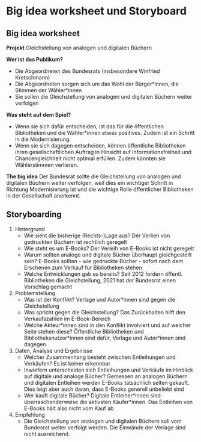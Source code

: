 # Big idea worksheet und Storyboard
## Big idea worksheet

**Projekt**
Gleichstellung von analogen und digitalen Büchern

**Wer ist das Publikum?**
- Die Abgeordneten des Bundesrats (insbesondere Winfried Kretschmann)
- Die Abgeordneten sorgen sich um das Wohl der Bürger\*innen, die Stimmen der Wähler*innen
- Sie sollen die Gleichstellung von analogen und digitalen Büchern weiter verfolgen

**Was steht auf dem Spiel?**
- Wenn sie sich dafür entscheiden, ist das für die öffentlichen Bibliotheken und die Wähler*innen etwas positives. Zudem ist ein Schritt in die Modernisierung.
- Wenn sie sich dagegen entscheiden, können öffentliche Bibliotheken ihren gesellschaftlichen Auftrag in Hinsicht auf Informationsfreiheit und Chancengleichheit nicht optimal erfüllen. Zudem könnten sie Wählerstimmen verlieren.

**The big idea**
Der Bundesrat sollte die Gleichstellung von analogen und digitalen Büchern weiter verfolgen, weil dies ein wichtiger Schritt in Richtung Modernisierung ist und die wichtige Rolle öffentlicher Bibliotheken in der Gesellschaft anerkennt.

## Storyboarding
1. Hintergrund
    - Wie sieht die bisherige (Rechts-)Lage aus? Der Verlieh von gedruckten Büchern ist rechtlich geregelt
    - Wie steht es um E-Books? Der Verleih von E-Books ist nicht geregelt
    - Warum sollten analoge und digitale Bücher überhaupt gleichgestellt sein? E-Books sollten - wie gedruckte Bücher - sofort nach dem Erschenen zum Verkauf für Bibliotheken stehen
    - Welche Entwicklungen gab es bereits? Seit 2012 fordern öffentl. Bibliotheken die Gleichstellung, 2021 hat der Bundesrat einen Vorschlag gemacht 
2. Problemstellung
    - Was ist der Konflikt? Verlage und Autor*innen sind gegen die Gleichstellung
    - Was spricht gegen die Gleichstellung? Das Zurückhalten hilft den Verkaufszahlen im E-Book-Bereich
    - Welche Akteur*innen sind in den Konflikt involviert und auf welcher Seite stehen diese? Öffentliche Bibliotheken und Bibliotheksnutzer\*innen sind dafür, Verlage und Autor\*innen sind dagegen.
3. Daten, Analyse und Ergebnisse
    - Welcher Zusammenhang besteht zwischen Entleihungen und Verkäufen? Es ist keiner erkennbar
    - Inwiefern unterscheiden sich Entleihungen und Verkäufe im Hinblick auf digitale und analoge Bücher? Gemessen an analogen Büchern und digitalen Entleihen werden E-Books tatsächlich selten gekauft. Dies leigt aber auch daran, dass E-Books generell unbeliebt sind
    - Wer kauft digitale Bücher? Digitale Entleiher\*innen sind überraschenderweise die aktivsten Käufer\*innen. Das Entleihen von E-Books hält also nicht vom Kauf ab
4. Empfehlung
    - Die Gleichstellung von analogen und digitalen Büchern soll vom Bundesrat weiter verfolgt werden. Die Einwände der Verlage sind nicht ausreichend.